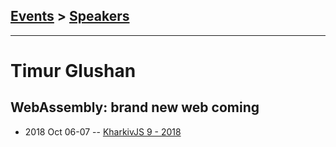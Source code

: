## [Events](../README.md) > [Speakers](../speakers.md)
---

# Timur Glushan

## WebAssembly: brand new web coming
- 2018 Oct 06-07 -- [KharkivJS 9 - 2018](https://www.youtube.com/watch?v=vJoSP5bH2AM)    
